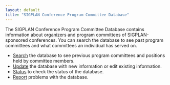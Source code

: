 ```yaml
---
layout: default
title: "SIGPLAN Conference Program Committee Database"
---
```

<!-- BCP: I can't figure out where this is referenced from, but it is
     decades out of date!! --> 
<!-- AF: Agreed. This page has to go. But, on a related note, I would like 
     to discuss a database for program committee selections as a longterm 
     investment. --> 

The SIGPLAN Conference Program Committee Database contains
information about organizers and program committees of
SIGPLAN-sponsored conferences. You can search the database to see
past program committees and what committees an individual has
served on.  

-   [Search](http://www.cs.virginia.edu/~jks6b/cgi-bin/sigplan/search.cgi)
    the database to see previous program committees and positions held
    by committee members.&#160; 
-   [Update](http://www.cs.virginia.edu/~jks6b/sigplan/admin.html)
    the database with new information or edit existing information.  
-   [Status](http://www.cs.virginia.edu/~jks6b/sigplan/status.html)
    to check the status of the database.  
-   [Report](mailto:infodir_sigplan@acm.org?subject=SIGPLAN%20PC%20Database)
    problems with the database.
